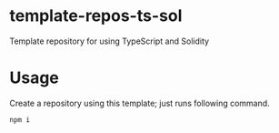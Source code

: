 # template-repos-ts-sol

Template repository for using TypeScript and Solidity

# Usage

Create a repository using this template; just runs following command.

```bash
npm i
```
